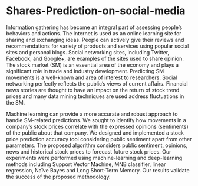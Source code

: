 # Shares-Prediction-on-social-media
Information gathering has become an integral part of assessing people’s behaviors and actions. The Internet is used as an online learning site for sharing and exchanging ideas. People can actively give their reviews and recommendations for variety of products and services using popular social sites and personal blogs. Social networking sites, including Twitter, Facebook, and Google+, are examples of the sites used to share opinion. The stock market (SM) is an essential area of the economy and plays a significant role in trade and industry development. Predicting SM movements is a well-known and area of interest to researchers. Social networking perfectly reflects the public’s views of current affairs. Financial news stories are thought to have an impact on the return of stock trend prices and many data mining techniques are used address fluctuations in the SM.

   Machine learning can provide a more accurate and robust approach to handle SM-related predictions. We sought to identify how movements in a company’s stock prices correlate with the expressed opinions (sentiments) of the public about that company. We designed and implemented a stock price prediction accuracy tool considering public sentiment apart from other parameters. The proposed algorithm considers public sentiment, opinions, news and historical stock prices to forecast future stock prices. Our experiments were performed using machine-learning and deep-learning methods including Support Vector Machine, MNB classifier, linear regression, Naïve Bayes and Long Short-Term Memory. Our results validate the success of the proposed methodology.

